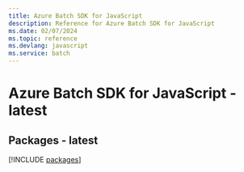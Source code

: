 ```yaml
---
title: Azure Batch SDK for JavaScript
description: Reference for Azure Batch SDK for JavaScript
ms.date: 02/07/2024
ms.topic: reference
ms.devlang: javascript
ms.service: batch
---
```

# Azure Batch SDK for JavaScript - latest
## Packages - latest
[!INCLUDE [packages](batch-index.md)]